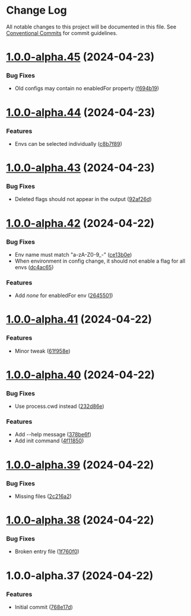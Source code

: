 # Change Log

All notable changes to this project will be documented in this file.
See [Conventional Commits](https://conventionalcommits.org) for commit guidelines.

# [1.0.0-alpha.45](https://github.com/pioneer32/flags/compare/v1.0.0-alpha.44...v1.0.0-alpha.45) (2024-04-23)

### Bug Fixes

- Old configs may contain no enabledFor property ([f694b19](https://github.com/pioneer32/flags/commit/f694b19cc18c568b6b1d1fe5fbf74bf2a414229d))

# [1.0.0-alpha.44](https://github.com/pioneer32/flags/compare/v1.0.0-alpha.43...v1.0.0-alpha.44) (2024-04-23)

### Features

- Envs can be selected individually ([c8b7f89](https://github.com/pioneer32/flags/commit/c8b7f89e72eab8dc2c212b6834f8c1f9242fb146))

# [1.0.0-alpha.43](https://github.com/pioneer32/flags/compare/v1.0.0-alpha.42...v1.0.0-alpha.43) (2024-04-23)

### Bug Fixes

- Deleted flags should not appear in the output ([92af26d](https://github.com/pioneer32/flags/commit/92af26db7c41a5f244989aea07e713f87a493349))

# [1.0.0-alpha.42](https://github.com/pioneer32/flags/compare/v1.0.0-alpha.41...v1.0.0-alpha.42) (2024-04-22)

### Bug Fixes

- Env name must match "a-zA-Z0-9\_-" ([ce13b0e](https://github.com/pioneer32/flags/commit/ce13b0edbf6cc8bad8413779119258ed54af931b))
- When environment in config change, it should not enable a flag for all envs ([dc4ac65](https://github.com/pioneer32/flags/commit/dc4ac6576121f186808ddc64c05d7261f4155381))

### Features

- Add _none_ for enabledFor env ([2645501](https://github.com/pioneer32/flags/commit/264550161fd31f3153999e8bd702b39780ed4143))

# [1.0.0-alpha.41](https://github.com/pioneer32/flags/compare/v1.0.0-alpha.40...v1.0.0-alpha.41) (2024-04-22)

### Features

- Minor tweak ([61f958e](https://github.com/pioneer32/flags/commit/61f958eb8aabd8b26f7225d5e5229e8626d5f262))

# [1.0.0-alpha.40](https://github.com/pioneer32/flags/compare/v1.0.0-alpha.39...v1.0.0-alpha.40) (2024-04-22)

### Bug Fixes

- Use process.cwd instead ([232d86e](https://github.com/pioneer32/flags/commit/232d86ec7ee8594f9313ab8c96c209f6b95b03d5))

### Features

- Add --help message ([378be6f](https://github.com/pioneer32/flags/commit/378be6f2c878be604c745fc90bd9c187eb405b7c))
- Add init command ([4f11850](https://github.com/pioneer32/flags/commit/4f11850f987efa026844d7b94e39b9cd8cf8d932))

# [1.0.0-alpha.39](https://github.com/pioneer32/flags/compare/v1.0.0-alpha.38...v1.0.0-alpha.39) (2024-04-22)

### Bug Fixes

- Missing files ([2c216a2](https://github.com/pioneer32/flags/commit/2c216a25e0fcdeea9b09c6165d88f3fbc27253ee))

# [1.0.0-alpha.38](https://github.com/pioneer32/flags/compare/v1.0.0-alpha.37...v1.0.0-alpha.38) (2024-04-22)

### Bug Fixes

- Broken entry file ([1f760f0](https://github.com/pioneer32/flags/commit/1f760f0c69231942129c9ac05cc81c489f645dba))

# 1.0.0-alpha.37 (2024-04-22)

### Features

- Initial commit ([768e17d](https://github.com/pioneer32/flags/commit/768e17d362abae2d642462a34cdb5000ee266f07))
